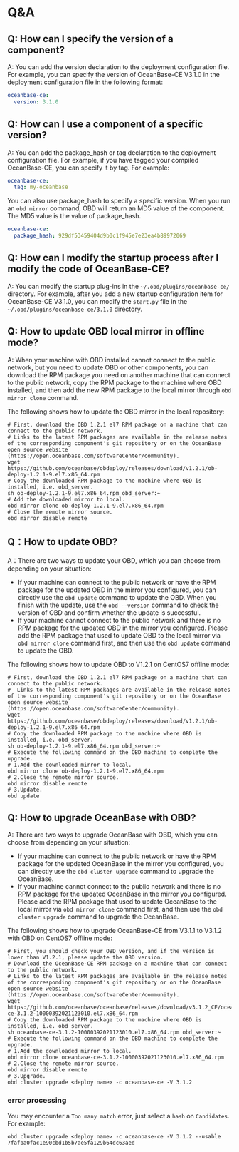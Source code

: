 # Q&A

## Q: How can I specify the version of a component?

A: You can add the version declaration to the deployment configuration file. For example, you can specify the version of OceanBase-CE V3.1.0 in the deployment configuration file in the following format:

```yaml
oceanbase-ce:
  version: 3.1.0
```

## Q: How can I use a component of a specific version?

A: You can add the package_hash or tag declaration to the deployment configuration file.
For example, if you have tagged your compiled OceanBase-CE, you can specify it by tag. For example:

```yaml
oceanbase-ce:
  tag: my-oceanbase
```

You can also use package_hash to specify a specific version. When you run an `obd mirror` command, OBD will return an MD5 value of the component. The MD5 value is the value of package_hash.

```yaml
oceanbase-ce:
  package_hash: 929df53459404d9b0c1f945e7e23ea4b89972069
```

## Q: How can I modify the startup process after I modify the code of OceanBase-CE?

A: You can modify the startup plug-ins in the `~/.obd/plugins/oceanbase-ce/` directory. For example, after you add a new startup configuration item for OceanBase-CE V3.1.0, you can modify the `start.py` file in the `~/.obd/plugins/oceanbase-ce/3.1.0` directory.

## Q: How to update OBD local mirror in offline mode?

A: When your machine with OBD installed cannot connect to the public network, but you need to update OBD or other components, you can download the RPM package you need on another machine that can connect to the public network, copy the RPM package to the machine where OBD installed, and then add the new RPM package to the local mirror through `obd mirror clone` command.

The following shows how to update the OBD mirror in the local repository:

```shell
# First, download the OBD 1.2.1 el7 RPM package on a machine that can connect to the public network.
# Links to the latest RPM packages are available in the release notes of the corresponding component's git repository or on the OceanBase open source website (https://open.oceanbase.com/softwareCenter/community).
wget https://github.com/oceanbase/obdeploy/releases/download/v1.2.1/ob-deploy-1.2.1-9.el7.x86_64.rpm
# Copy the downloaded RPM package to the machine where OBD is installed, i.e. obd_server.
sh ob-deploy-1.2.1-9.el7.x86_64.rpm obd_server:~
# Add the downloaded mirror to local.
obd mirror clone ob-deploy-1.2.1-9.el7.x86_64.rpm
# Close the remote mirror source.
obd mirror disable remote
```

## Q：How to update OBD?

A：There are two ways to update your OBD, which you can choose from depending on your situation:

+ If your machine can connect to the public network or have the RPM package for the updated OBD in the mirror you configured, you can directly use the `obd update` command to update the OBD. When you finish with the update, use the `obd --version` command to check the version of OBD and confirm whether the update is successful.
+ If your machine cannot connect to the public network and there is no RPM package for the updated OBD in the mirror you configured. Please add the RPM package that used to update OBD to the local mirror via `obd mirror clone` command first, and then use the `obd update` command to update the OBD.

The following shows how to update OBD to V1.2.1 on CentOS7 offline mode:

```shell
# First, download the OBD 1.2.1 el7 RPM package on a machine that can connect to the public network.
#  Links to the latest RPM packages are available in the release notes of the corresponding component's git repository or on the OceanBase open source website (https://open.oceanbase.com/softwareCenter/community).
wget https://github.com/oceanbase/obdeploy/releases/download/v1.2.1/ob-deploy-1.2.1-9.el7.x86_64.rpm
# Copy the downloaded RPM package to the machine where OBD is installed, i.e. obd_server.
sh ob-deploy-1.2.1-9.el7.x86_64.rpm obd_server:~
# Execute the following command on the OBD machine to complete the upgrade.
# 1.Add the downloaded mirror to local.
obd mirror clone ob-deploy-1.2.1-9.el7.x86_64.rpm
# 2.Close the remote mirror source.
obd mirror disable remote
# 3.Update.
obd update
```

## Q: How to upgrade OceanBase with OBD?

A: There are two ways to upgrade OceanBase with OBD, which you can choose from depending on your situation:

+ If your machine can connect to the public network or have the RPM package for the updated OceanBase in the mirror you configured, you can directly use the `obd cluster upgrade` command to upgrade the OceanBase.
+ If your machine cannot connect to the public network and there is no RPM package for the updated OceanBase in the mirror you configured. Please add the RPM package that used to update OceanBase to the local mirror via `obd mirror clone` command first, and then use the `obd cluster upgrade` command to upgrade the OceanBase.

The following shows how to upgrade OceanBase-CE from V3.1.1 to V3.1.2 with OBD on CentOS7 offline mode:

```shell
# First, you should check your OBD version, and if the version is lower than V1.2.1, please update the OBD version.
# Download the OceanBase-CE RPM package on a machine that can connect to the public network.
# Links to the latest RPM packages are available in the release notes of the corresponding component's git repository or on the OceanBase open source website (https://open.oceanbase.com/softwareCenter/community).
wget https://github.com/oceanbase/oceanbase/releases/download/v3.1.2_CE/oceanbase-ce-3.1.2-10000392021123010.el7.x86_64.rpm
# Copy the downloaded RPM package to the machine where OBD is installed, i.e. obd_server.
sh oceanbase-ce-3.1.2-10000392021123010.el7.x86_64.rpm obd_server:~
# Execute the following command on the OBD machine to complete the upgrade.
# 1.Add the downloaded mirror to local.
obd mirror clone oceanbase-ce-3.1.2-10000392021123010.el7.x86_64.rpm
# 2.Close the remote mirror source.
obd mirror disable remote
# 3.Upgrade.
obd cluster upgrade <deploy name> -c oceanbase-ce -V 3.1.2
```

### error processing

You may encounter a `Too many match` error, just select a `hash` on `Candidates`. For example:

```shell
obd cluster upgrade <deploy name> -c oceanbase-ce -V 3.1.2 --usable 7fafba0fac1e90cbd1b5b7ae5fa129b64dc63aed
```
